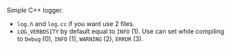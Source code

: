 Simple C++ logger.
- `log.h` and `log.cc` if you want use 2 files.
- `LOG_VERBOSITY` by default equal to `INFO` (1). Use can set while compiling to `Debug` (0), `INFO` (1), `WARNING` (2), `ERROR` (3).
